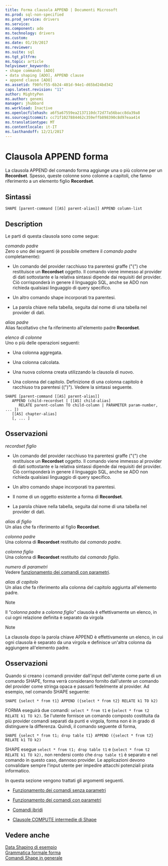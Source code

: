 ```yaml
---
title: Forma clausola APPEND | Documenti Microsoft
ms.prod: sql-non-specified
ms.prod_service: drivers
ms.service: 
ms.component: ado
ms.technology: drivers
ms.custom: 
ms.date: 01/19/2017
ms.reviewer: 
ms.suite: sql
ms.tgt_pltfrm: 
ms.topic: article
helpviewer_keywords:
- shape commands [ADO]
- data shaping [ADO], APPEND clause
- append clause [ADO]
ms.assetid: f90fcf55-6b24-401d-94e1-d65bd24bd342
caps.latest.revision: "11"
author: MightyPen
ms.author: genemi
manager: jhubbard
ms.workload: Inactive
ms.openlocfilehash: a6f5a67559ea2137110dc72d77a56bacc8da39a8
ms.sourcegitcommit: cc71f1027884462c359effb898390c8d97eaa414
ms.translationtype: MT
ms.contentlocale: it-IT
ms.lasthandoff: 12/21/2017
---
```

# <a name="shape-append-clause"></a>Clausola APPEND forma
La clausola APPEND del comando forma aggiunge una o più colonne per un **Recordset**. Spesso, queste colonne sono colonne a capitoli, che fanno riferimento a un elemento figlio **Recordset**.  
  
## <a name="syntax"></a>Sintassi  
  
```  
SHAPE [parent-command [[AS] parent-alias]] APPEND column-list  
```  
  
## <a name="description"></a>Description  
 Le parti di questa clausola sono come segue:  
  
 *comando padre*  
 Zero o uno dei seguenti (è possibile omettere il *comando padre* completamente):  
  
-   Un comando del provider racchiuso tra parentesi graffe ("{") che restituisce un **Recordset** oggetto. Il comando viene immesso al provider di dati sottostante e la relativa sintassi dipende dai requisiti del provider. Ciò corrisponderà in genere il linguaggio SQL, anche se ADO non richieda qualsiasi linguaggio di query specifico.  
  
-   Un altro comando shape incorporati tra parentesi.  
  
-   La parola chiave nella tabella, seguita dal nome di una tabella nel provider di dati.  
  
 *alias padre*  
 Alias facoltativo che fa riferimento all'elemento padre **Recordset**.  
  
 *elenco di colonne*  
 Uno o più delle operazioni seguenti:  
  
-   Una colonna aggregata.  
  
-   Una colonna calcolata.  
  
-   Una nuova colonna creata utilizzando la clausola di nuovo.  
  
-   Una colonna del capitolo. Definizione di una colonna capitolo è racchiuso tra parentesi ((")"). Vedere la sintassi seguente.  
  
```  
SHAPE [parent-command [[AS] parent-alias]]  
   APPEND (child-recordset [ [[AS] child-alias]   
      RELATE parent-column TO child-column | PARAMETER param-number, ... ])  
   [[AS] chapter-alias]   
   [, ... ]  
```  
  
## <a name="remarks"></a>Osservazioni  
 *recordset figlio*  
 -   Un comando del provider racchiuso tra parentesi graffe ("{") che restituisce un **Recordset** oggetto. Il comando viene immesso al provider di dati sottostante e la relativa sintassi dipende dai requisiti del provider. Ciò corrisponderà in genere il linguaggio SQL, anche se ADO non richieda qualsiasi linguaggio di query specifico.  
  
-   Un altro comando shape incorporati tra parentesi.  
  
-   Il nome di un oggetto esistente a forma di **Recordset**.  
  
-   La parola chiave nella tabella, seguita dal nome di una tabella nel provider di dati.  
  
 *alias di figlio*  
 Un alias che fa riferimento al figlio **Recordset**.  
  
 *colonna padre*  
 Una colonna di **Recordset** restituito dal *comando padre.*  
  
 *colonna figlio*  
 Una colonna di **Recordset** restituito dal *comando figlio*.  
  
 *numero di parametri*  
 Vedere [funzionamento dei comandi con parametri](../../../ado/guide/data/operation-of-parameterized-commands.md).  
  
 *alias di capitolo*  
 Un alias che fa riferimento alla colonna del capitolo aggiunta all'elemento padre.  
  
> [!NOTE]
>  Il *"colonna padre* a *colonna figlio"* clausola è effettivamente un elenco, in cui ogni relazione definita è separato da virgola  
  
> [!NOTE]
>  La clausola dopo la parola chiave APPEND è effettivamente un elenco, in cui ogni clausola è separato da una virgola e definisce un'altra colonna da aggiungere all'elemento padre.  
  
## <a name="remarks"></a>Osservazioni  
 Quando si creano i comandi provider dall'input dell'utente come parte di un comando SHAPE, forma verrà considerano fornito dall'utente un comando del provider come stringa opaca e passarli fedelmente al provider. Ad esempio, nel comando SHAPE seguente:  
  
```  
SHAPE {select * from t1} APPEND ({select * from t2} RELATE k1 TO k2)  
```  
  
 FORMA eseguirà due comandi: `select * from t1` e (`select * from t2 RELATE k1 TO k2)`. Se l'utente fornisce un comando composto costituita da più provider comandi separati da punti e virgola, forma non è in grado di distinguere la differenza. Quindi, il comando seguente di forma,  
  
```  
SHAPE {select * from t1; drop table t1} APPEND ({select * from t2} RELATE k1 TO k2)  
```  
  
 SHAPE esegue `select * from t1; drop table t1` e (`select * from t2 RELATE k1 TO k2),` non rendersi conto che `drop table t1` è separato e nel comando in questo caso, dannoso provider. Le applicazioni devono convalidare sempre l'input utente per impedire attacchi potenziali pirata informatico.  
  
 In questa sezione vengono trattati gli argomenti seguenti.  
  
-   [Funzionamento dei comandi senza parametri](../../../ado/guide/data/operation-of-non-parameterized-commands.md)  
  
-   [Funzionamento dei comandi con parametri](../../../ado/guide/data/operation-of-parameterized-commands.md)  
  
-   [Comandi ibridi](../../../ado/guide/data/hybrid-commands.md)  
  
-   [Clausole COMPUTE intermedie di Shape](../../../ado/guide/data/intervening-shape-compute-clauses.md)  
  
## <a name="see-also"></a>Vedere anche  
 [Data Shaping di esempio](../../../ado/guide/data/data-shaping-example.md)   
 [Grammatica formale forma](../../../ado/guide/data/formal-shape-grammar.md)   
 [Comandi Shape in generale](../../../ado/guide/data/shape-commands-in-general.md)
